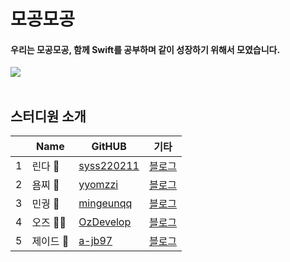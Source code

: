# 모공모공
#### 우리는 모공모공, 함께 **Swift**를 공부하며 같이 성장하기 위해서 모였습니다.  


![](https://developer.apple.com/home/images/hero-wwdc23/phase3-x248at/wwdc23-hero-large-phase3_2x.webp)
<br>
</br>

## 스터디원 소개
|  | Name | GitHUB | 기타 |
|---|---|---| ---| 
|1| 린다 🍎 | [syss220211](https://github.com/syss220211) | [블로그](https://sy-catbutler.tistory.com/) |
|2| 욤찌 🐼 |[yyomzzi](https://github.com/yyomzzi)|[블로그]()|
|3| 민궝 🎃 |[mingeunqq](https://github.com/mingeunchoqq)|[블로그](https://todayapp.tistory.com/)|
|4| 오즈 🏄🏻 |[OzDevelop](https://github.com/OzDevelop)|[블로그](https://ozdevelop.github.io/)|
|5| 제이드 💎 |[a-jb97](https://github.com/a-jb97)|[블로그](https://devstudy-archive.tistory.com/)|



